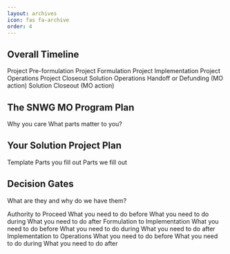 ```yaml
---
layout: archives
icon: fas fa-archive
order: 4
---
```

> 
## Overall Timeline
Project Pre-formulation
Project Formulation
Project Implementation
Project Operations
Project Closeout
Solution Operations Handoff or Defunding (MO action)
Solution Closeout (MO action)

## The SNWG MO Program Plan
Why you care
What parts matter to you? 

## Your Solution Project Plan
Template 
Parts you fill out
Parts we fill out

## Decision Gates
What are they and why do we have them?

Authority to Proceed
What you need to do before
What you need to do during
What you need to do after
Formulation to Implementation
What you need to do before
What you need to do during
What you need to do after
Implementation to Operations 
What you need to do before
What you need to do during
What you need to do after
